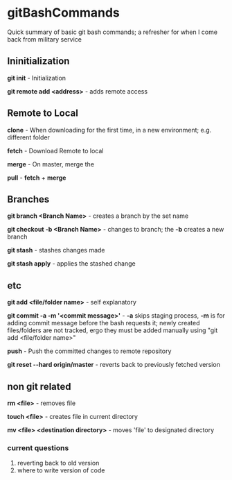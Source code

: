 # gitBashCommands
Quick summary of basic git bash commands; a refresher for when I come back from military service

## Ininitialization
**git init** - Initialization

**git remote add &lt;address&gt;** - adds remote access

## Remote to Local
**clone** - When downloading for the first time, in a new environment; e.g. different folder

**fetch** - Download Remote to local

**merge** - On master, merge the 

**pull** - **fetch** + **merge** 

## Branches
**git branch &lt;Branch Name&gt;** - creates a branch by the set name

**git checkout -b &lt;Branch Name&gt;** - changes to branch; the **-b** creates a new branch

**git stash** - stashes changes made

**git stash apply** - applies the stashed change

## etc
**git add &lt;file/folder name&gt;** - self explanatory

**git commit -a -m '&lt;commit message&gt;'** - **-a** skips staging process, **-m** is for adding commit message before the bash requests it; newly created files/folders are not tracked, ergo they must be added manually using "git add &lt;file/folder name&gt;"

**push** - Push the committed changes to remote repository

**git reset --hard origin/master** - reverts back to previously fetched version

## non git related
**rm &lt;file&gt;** - removes file

**touch &lt;file&gt;** - creates file in current directory

**mv &lt;file&gt; &lt;destination directory&gt;** - moves 'file' to designated directory

### current questions
1. reverting back to old version
2. where to write version of code
